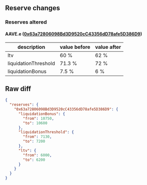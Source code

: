 ## Reserve changes

### Reserves altered

#### AAVE.e ([0x63a72806098Bd3D9520cC43356dD78afe5D386D9](https://snowscan.xyz/address/0x63a72806098Bd3D9520cC43356dD78afe5D386D9))

| description | value before | value after |
| --- | --- | --- |
| ltv | 60 % | 62 % |
| liquidationThreshold | 71.3 % | 72 % |
| liquidationBonus | 7.5 % | 6 % |


## Raw diff

```json
{
  "reserves": {
    "0x63a72806098Bd3D9520cC43356dD78afe5D386D9": {
      "liquidationBonus": {
        "from": 10750,
        "to": 10600
      },
      "liquidationThreshold": {
        "from": 7130,
        "to": 7200
      },
      "ltv": {
        "from": 6000,
        "to": 6200
      }
    }
  }
}
```